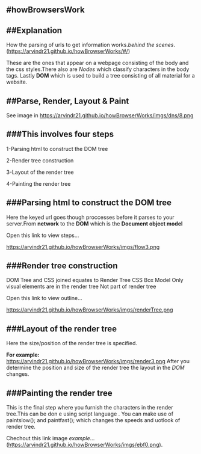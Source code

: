 #howBrowsersWork
---
##Explanation
---
How the parsing of urls to get information works.*behind the scenes*.
(https://arvindr21.github.io/howBrowserWorks/#/)


These are the ones that appear on a webpage consisting of the body and the css styles.There also are *Nodes* which classify characters in the body tags.
Lastly  **DOM**  which is used to build a tree consisting of all material for a website.


##Parse, Render, Layout & Paint
---
See image in  <https://arvindr21.github.io/howBrowserWorks/imgs/dns/8.png>

###This involves four steps
---
1-Parsing html to construct the DOM tree


2-Render tree construction


3-Layout of the render tree


4-Painting the render tree


###Parsing html to construct the DOM tree
---
Here the keyed url goes though proccesses before it parses to your server.From **network** to the **DOM** which is the **Document object model**

Open this link to view steps...


https://arvindr21.github.io/howBrowserWorks/imgs/flow3.png

###Render tree construction
---
DOM Tree and CSS joined equates to Render Tree
CSS Box Model
Only visual elements are in the render tree
Not part of render tree

Open this link to view outline...

https://arvindr21.github.io/howBrowserWorks/imgs/renderTree.png

###Layout of the render tree
---
Here the size/position of the render tree is specified.


**For example:**
https://arvindr21.github.io/howBrowserWorks/imgs/render3.png
After you determine the position and size of the render tree the layout in the *DOM* changes.

###Painting the render tree
---
This is the final step where you furnish the characters in the render tree.This can be don e using script language .
You can make use of paintslow(); and paintfast(); which changes the speeds and uotlook of render tree.


Chechout this link image *example*...(https://arvindr21.github.io/howBrowserWorks/imgs/ebf0.png).
